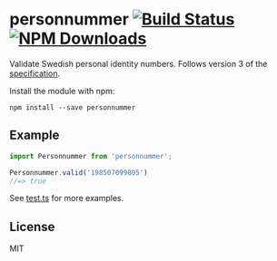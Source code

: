 # personnummer [![Build Status](https://img.shields.io/github/actions/workflow/status/personnummer/js/nodejs.yml?branch=master)](https://github.com/personnummer/js/actions) [![NPM Downloads](https://img.shields.io/npm/dm/personnummer.svg)](https://www.npmjs.com/package/personnummer)

Validate Swedish personal identity numbers. Follows version 3 of the [specification](https://github.com/personnummer/meta#package-specification-v3).

Install the module with npm:

```
npm install --save personnummer
```

## Example

```javascript
import Personnummer from 'personnummer';

Personnummer.valid('198507099805')
//=> true
```

See [test.ts](test.ts) for more examples.

## License

MIT

